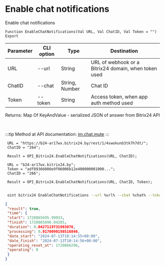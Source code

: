 ﻿---
sidebar_position: 12
---

# Enable chat notifications
 Enable chat notifications



`Function EnableChatNotifications(Val URL, Val ChatID, Val Token = "") Export`

 | Parameter | CLI option | Type | Destination |
 |-|-|-|-|
 | URL | --url | String | URL of webhook or a Bitrix24 domain, when token used |
 | ChatID | --chat | String, Number | Chat ID |
 | Token | --token | String | Access token, when app auth method used |

 
 Returns: Map Of KeyAndValue - serialized JSON of answer from Bitrix24 API

<br/>

:::tip
Method at API documentation: [im.chat.mute](https://dev.1c-bitrix.ru/learning/course/?COURSE_ID=93&LESSON_ID=11473)
:::
<br/>


```bsl title="Code example"
 URL = "https://b24-ar17wx.bitrix24.by/rest/1/4swokunb3tk7h7dt/";
 ChatID = "264";
 
 Result = OPI_Bitrix24.EnableChatNotifications(URL, ChatID);
 
 URL = "b24-ar17wx.bitrix24.by";
 Token = "adf89366006e9f06006b12e400000001000...";
 ChatID = "266";
 
 Result = OPI_Bitrix24.EnableChatNotifications(URL, ChatID, Token);
```
	


```sh title="CLI command example"
 
 oint bitrix24 EnableChatNotifications --url %url% --chat %chat% --token %token%

```

```json title="Result"
{
 "result": true,
 "time": {
 "start": 1720865695.99933,
 "finish": 1720865696.04205,
 "duration": 0.0427119731903076,
 "processing": 0.0170090198516846,
 "date_start": "2024-07-13T10:14:55+00:00",
 "date_finish": "2024-07-13T10:14:56+00:00",
 "operating_reset_at": 1720866296,
 "operating": 0
 }
}
```
